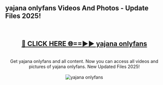 <h2>yajana onlyfans Videos And Photos - Update Files 2025!</h2>
<br>
<div align="center">
<h2><a href="https://linkcuts.com/hfmhzwbr" rel="nofollow">🔴 CLICK HERE 🌐==►► yajana onlyfans</a></h2>
<br>
Get yajana onlyfans and all content. Now you can access all videos and pictures of yajana onlyfans. New Updated Files 2025!
<br>
<br>
<a href="https://linkcuts.com/hfmhzwbr" rel="nofollow" data-target="animated-image.originalLink"><img src="https://i.ibb.co.com/WyWwxjT/player-gif2.gif" alt="yajana onlyfans" style="max-width: 100%; display: inline-block;" data-target="animated-image.originalImage"></a>
</div>
<br>